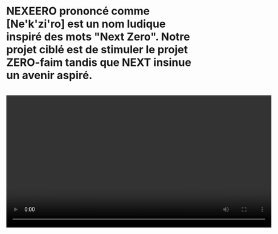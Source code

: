 # NEXEERO prononcé comme [Ne'k'zi'ro] est un nom ludique inspiré des mots "Next Zero". Notre projet ciblé est de stimuler le projet ZERO-faim tandis que NEXT insinue un avenir aspiré.


<br>
 <video style="float: center;" width=700 src="VIDEOS/vid2.mp4">